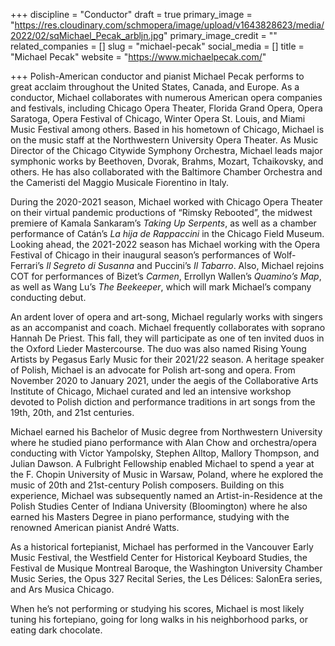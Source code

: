 +++
discipline = "Conductor"
draft = true
primary_image = "https://res.cloudinary.com/schmopera/image/upload/v1643828623/media/2022/02/sqMichael_Pecak_arbljn.jpg"
primary_image_credit = ""
related_companies = []
slug = "michael-pecak"
social_media = []
title = "Michael Pecak"
website = "https://www.michaelpecak.com/"

+++
Polish-American conductor and pianist Michael Pecak performs to great acclaim throughout the United States, Canada, and Europe. As a conductor, Michael collaborates with numerous American opera companies and festivals, including Chicago Opera Theater, Florida Grand Opera, Opera Saratoga, Opera Festival of Chicago, Winter Opera St. Louis, and Miami Music Festival among others. Based in his hometown of Chicago, Michael is on the music staff at the Northwestern University Opera Theater. As Music Director of the Chicago Citywide Symphony Orchestra, Michael leads major symphonic works by Beethoven, Dvorak, Brahms, Mozart, Tchaikovsky, and others. He has also collaborated with the Baltimore Chamber Orchestra and the Cameristi del Maggio Musicale Fiorentino in Italy.

During the 2020-2021 season, Michael worked with Chicago Opera Theater on their virtual pandemic productions of “Rimsky Rebooted”, the midwest premiere of Kamala Sankaram’s _Taking Up Serpents_, as well as a chamber performance of Catán’s _La hija de Rappaccini_ in the Chicago Field Museum. Looking ahead, the 2021-2022 season has Michael working with the Opera Festival of Chicago in their inaugural season’s performances of Wolf-Ferrari’s _Il Segreto di Susanna_ and Puccini’s _Il Tabarro_. Also, Michael rejoins COT for performances of Bizet’s _Carmen_, Errollyn Wallen’s _Quamino’s Map_, as well as Wang Lu’s _The Beekeeper_, which will mark Michael’s company conducting debut.

An ardent lover of opera and art-song, Michael regularly works with singers as an accompanist and coach. Michael frequently collaborates with soprano Hannah De Priest. This fall, they will participate as one of ten invited duos in the Oxford Lieder Mastercourse. The duo was also named Rising Young Artists by Pegasus Early Music for their 2021/22 season. A heritage speaker of Polish, Michael is an advocate for Polish art-song and opera. From November 2020 to January 2021, under the aegis of the Collaborative Arts Institute of Chicago, Michael curated and led an intensive workshop devoted to Polish diction and performance traditions in art songs from the 19th, 20th, and 21st centuries.

Michael earned his Bachelor of Music degree from Northwestern University where he studied piano performance with Alan Chow and orchestra/opera conducting with Victor Yampolsky, Stephen Alltop, Mallory Thompson, and Julian Dawson. A Fulbright Fellowship enabled Michael to spend a year at the F. Chopin University of Music in Warsaw, Poland, where he explored the music of 20th and 21st-century Polish composers. Building on this experience, Michael was subsequently named an Artist-in-Residence at the Polish Studies Center of Indiana University (Bloomington) where he also earned his Masters Degree in piano performance, studying with the renowned American pianist André Watts.

As a historical fortepianist, Michael has performed in the Vancouver Early Music Festival, the Westfield Center for Historical Keyboard Studies, the Festival de Musique Montreal Baroque, the Washington University Chamber Music Series, the Opus 327 Recital Series, the Les Délices: SalonEra series, and Ars Musica Chicago.

When he’s not performing or studying his scores, Michael is most likely tuning his fortepiano, going for long walks in his neighborhood parks, or eating dark chocolate.